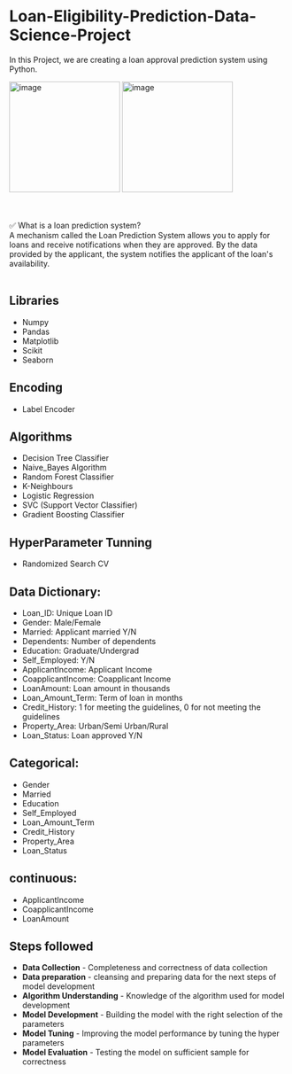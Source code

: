 # Loan-Eligibility-Prediction-Data-Science-Project

In this Project, we are creating a loan approval prediction system using Python.

<img width="200" alt="image" src="https://github.com/datamugger/Loan-Eligibility-Prediction-Data-Science-Project/assets/127864551/74111f2d-15d5-4d62-aba5-cf92c0b019c8">      
   <img width="200" alt="image" src="https://github.com/datamugger/Loan-Eligibility-Prediction-Data-Science-Project/assets/127864551/dff2cc7d-771f-4f8b-8609-3832dfd02a68">


<br> <br>
✅ What is a loan prediction system? <br>
A mechanism called the Loan Prediction System allows you to apply for loans and receive notifications when they are approved. By the data provided by the applicant, the system notifies the applicant of the loan's availability. <br><br>

## Libraries
- Numpy
- Pandas
- Matplotlib
- Scikit
- Seaborn
  
## Encoding
- Label Encoder

## Algorithms
-  Decision Tree Classifier
-  Naive_Bayes Algorithm
-  Random Forest Classifier
-  K-Neighbours
-  Logistic Regression
-  SVC (Support Vector Classifier)
-  Gradient Boosting Classifier

## HyperParameter Tunning
-  Randomized Search CV

## Data Dictionary:
-  Loan_ID: Unique Loan ID
-  Gender: Male/Female
-  Married: Applicant married Y/N
-  Dependents: Number of dependents
-  Education: Graduate/Undergrad
-  Self_Employed: Y/N
-  ApplicantIncome: Applicant Income
-  CoapplicantIncome: Coapplicant Income
-  LoanAmount: Loan amount in thousands
-  Loan_Amount_Term: Term of loan in months
-  Credit_History: 1 for meeting the guidelines, 0 for not meeting the guidelines
-  Property_Area: Urban/Semi Urban/Rural
-  Loan_Status: Loan approved Y/N

## Categorical:

-  Gender
-  Married
-  Education
-  Self_Employed
-  Loan_Amount_Term
-  Credit_History
-  Property_Area
-  Loan_Status
 ## continuous:

-  ApplicantIncome
-  CoapplicantIncome
-  LoanAmount
## Steps followed

- **Data Collection** - Completeness and correctness of data collection <br>
- **Data preparation** - cleansing and preparing data for the next steps of model development <br>
- **Algorithm Understanding** - Knowledge of the algorithm used for model development <br>
- **Model Development** - Building the model with the right selection of the parameters <br>
- **Model Tuning** - Improving the model performance by tuning the hyper parameters <br>
- **Model Evaluation** - Testing the model on sufficient sample for correctness <br>
